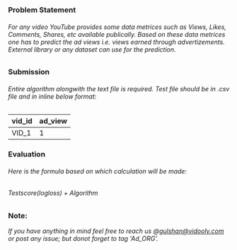 ### Problem Statement
###### For any video YouTube provides some data metrices such as Views, Likes, Comments, Shares, etc available publically. Based on these data metrices one has to predict the ad views i.e. views earned through advertizements. External library or any dataset can use for the prediction.

### Submission
###### Entire algorithm alongwith the text file is required. Test file should be in *.csv* file and in inline below format:
| vid_id | ad_view |
|--------|---------|
| VID_1  |    1    |

### Evaluation
###### Here is the formula based on which calculation will be made: 
###### Testscore(logloss) + Algorithm

### Note:
*If you have anything in mind feel free to reach us @gulshan@vidooly.com or post any issue; but donot forget to tag 'Ad_ORG'.*
